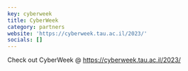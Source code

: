 ```yaml
---
key: cyberweek
title: CyberWeek
category: partners
website: 'https://cyberweek.tau.ac.il/2023/'
socials: []
---
```


Check out CyberWeek @ https://cyberweek.tau.ac.il/2023/
